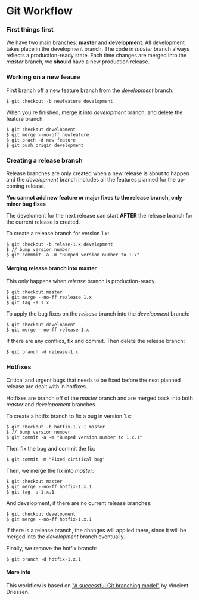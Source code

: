 # Git Workflow


### First things first

We have two main branches: **master** and **development**. All development takes place in the development branch. The code in *master* branch always reflects a production-ready state. Each time changes are merged into the *master* branch, we **should** have a new production release. 


### Working on a new feaure

First branch off a new feature branch from the *development* branch:

```
$ git checkout -b newfeature development
```

When you're finished, merge it into *development* branch, and delete the feature branch:

```
$ git checkout development
$ git merge --no-off newfeature
$ git brach -d new feature
$ git push origin development
```

### Creating a release branch

Release branches are only created when a new release is about to happen and the *development* branch includes all the features planned for the up-coming release.

**You cannot add new feature or major fixes to the release branch, only minor bug fixes**

The develoment for the next release can start **AFTER** the release branch for the current release is created.

To create a release branch for version 1.x:

```
$ git checkout -b relase-1.x development
$ // bump version number
$ git commmit -a -m "Bumped version number to 1.x"
```

#### Merging release branch into master

This only happens when *release* branch is production-ready.

```
$ git checkout master
$ git merge --no-ff realease 1.x
$ git tag -a 1.x
```

To apply the bug fixes on the *release* branch into the *development* branch:

```
$ git checkout development
$ git merge --no-ff release-1.x
```

If there are any conflics, fix and commit. Then delete the release branch:

```
$ git branch -d release-1.x
```
### Hotfixes

Critical and urgent bugs that needs to be fixed before the next planned release are dealt with in hotfixes.

Hotfixes are branch off of the *master* branch and are merged back into both *master* and *developoment* branches.

To create a hotfix branch to fix a bug in version 1.x:

```
$ git checkout -b hotfix-1.x.1 master
$ // bump version number
$ git commit -a -m "Bumped version number to 1.x.1"
```

Then fix the bug and commit the fix:

```
$ git commit -m "Fixed ciritical bug"
```

Then, we merge the fix into *master*:

```
$ git checkout master
$ git merge --no-ff hotfix-1.x.1
$ git tag -a 1.x.1
```

And development, if there are no current release branches:

```
$ git checkout development
$ git merge --no-ff hotfix-1.x.1
```

If there is a release branch, the changes will applied there, since it will be merged into the *development* branch eventually.

Finally, we remove the hotfix branch:

```
$ git branch -d hotfix-1.x.1
```

#### More info

This workflow is based on ["A successful Git branching model"](http://nvie.com/posts/a-successful-git-branching-model) by Vincient Driessen.






